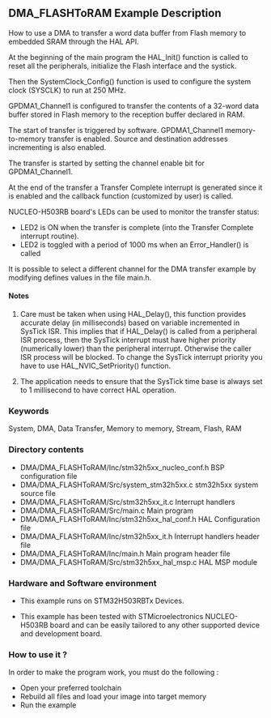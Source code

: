 ## <b>DMA_FLASHToRAM Example Description</b>

How to use a DMA to transfer a word data buffer from Flash memory to embedded
SRAM through the HAL API.

At the beginning of the main program the HAL_Init() function is called to reset
all the peripherals, initialize the Flash interface and the systick.

Then the SystemClock_Config() function is used to configure the system
clock (SYSCLK) to run at 250 MHz.

GPDMA1_Channel1 is configured to transfer the contents of a 32-word data
buffer stored in Flash memory to the reception buffer declared in RAM.

The start of transfer is triggered by software. GPDMA1_Channel1 memory-to-memory
transfer is enabled. Source and destination addresses incrementing is also enabled.

The transfer is started by setting the channel enable bit for GPDMA1_Channel1.

At the end of the transfer a Transfer Complete interrupt is generated since it
is enabled and the callback function (customized by user) is called.

NUCLEO-H503RB board's LEDs can be used to monitor the transfer status:

 - LED2 is ON when the transfer is complete (into the Transfer Complete interrupt
   routine).
 - LED2 is toggled with a period of 1000 ms when an Error_Handler() is called

It is possible to select a different channel for the DMA transfer
example by modifying defines values in the file main.h.

#### <b>Notes</b>

 1. Care must be taken when using HAL_Delay(), this function provides accurate delay (in milliseconds)
    based on variable incremented in SysTick ISR. This implies that if HAL_Delay() is called from
    a peripheral ISR process, then the SysTick interrupt must have higher priority (numerically lower)
    than the peripheral interrupt. Otherwise the caller ISR process will be blocked.
    To change the SysTick interrupt priority you have to use HAL_NVIC_SetPriority() function.

 2. The application needs to ensure that the SysTick time base is always set to 1 millisecond
    to have correct HAL operation.

### <b>Keywords</b>

System, DMA, Data Transfer, Memory to memory, Stream, Flash, RAM

### <b>Directory contents</b>

  - DMA/DMA_FLASHToRAM/Inc/stm32h5xx_nucleo_conf.h      BSP configuration file
  - DMA/DMA_FLASHToRAM/Src/system_stm32h5xx.c           stm32h5xx system source file
  - DMA/DMA_FLASHToRAM/Src/stm32h5xx_it.c               Interrupt handlers
  - DMA/DMA_FLASHToRAM/Src/main.c                       Main program
  - DMA/DMA_FLASHToRAM/Inc/stm32h5xx_hal_conf.h         HAL Configuration file
  - DMA/DMA_FLASHToRAM/Inc/stm32h5xx_it.h               Interrupt handlers header file
  - DMA/DMA_FLASHToRAM/Inc/main.h                       Main program header file
  - DMA/DMA_FLASHToRAM/Src/stm32h5xx_hal_msp.c          HAL MSP module


### <b>Hardware and Software environment</b>

  - This example runs on STM32H503RBTx Devices.

  - This example has been tested with STMicroelectronics NUCLEO-H503RB
    board and can be easily tailored to any other supported device
    and development board.

### <b>How to use it ?</b>

In order to make the program work, you must do the following :

 - Open your preferred toolchain
 - Rebuild all files and load your image into target memory
 - Run the example
